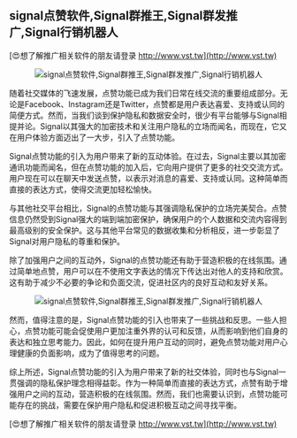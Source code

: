 ## **signal点赞软件,Signal群推王,Signal群发推广,Signal行销机器人**

[😍想了解推广相关软件的朋友请登录 http://www.vst.tw](http://www.vst.tw)

 <center><img src="https://vst.tw/MP4/tuiguang/png/2.png" alt="signal点赞软件,Signal群推王,Signal群发推广,Signal行销机器人"></center>

随着社交媒体的飞速发展，点赞功能已成为我们日常在线交流的重要组成部分。无论是Facebook、Instagram还是Twitter，点赞都是用户表达喜爱、支持或认同的简便方式。然而，当我们谈到保护隐私和数据安全时，很少有平台能够与Signal相提并论。Signal以其强大的加密技术和关注用户隐私的立场而闻名，而现在，它又在用户体验方面迈出了一大步，引入了点赞功能。

Signal点赞功能的引入为用户带来了新的互动体验。在过去，Signal主要以其加密通讯功能而闻名，但在点赞功能的加入后，它向用户提供了更多的社交交流方式。用户现在可以在聊天中发送点赞，以表示对消息的喜爱、支持或认同。这种简单而直接的表达方式，使得交流更加轻松愉快。

与其他社交平台相比，Signal的点赞功能与其强调隐私保护的立场完美契合。点赞信息仍然受到Signal强大的端到端加密保护，确保用户的个人数据和交流内容得到最高级别的安全保护。这与其他平台常见的数据收集和分析相反，进一步彰显了Signal对用户隐私的尊重和保护。

除了加强用户之间的互动外，Signal的点赞功能还有助于营造积极的在线氛围。通过简单地点赞，用户可以在不使用文字表达的情况下传达出对他人的支持和欣赏。这有助于减少不必要的争论和负面交流，促进社区内的良好互动和友好关系。

 <center><img src="https://vst.tw/MP4/tuiguang/png/8.png" alt="signal点赞软件,Signal群推王,Signal群发推广,Signal行销机器人"></center>

然而，值得注意的是，Signal点赞功能的引入也带来了一些挑战和反思。一些人担心，点赞功能可能会促使用户更加注重外界的认可和反馈，从而影响到他们自身的表达和独立思考能力。因此，如何在提升用户互动的同时，避免点赞功能对用户心理健康的负面影响，成为了值得思考的问题。

综上所述，Signal点赞功能的引入为用户带来了新的社交体验，同时也与Signal一贯强调的隐私保护理念相得益彰。作为一种简单而直接的表达方式，点赞有助于增强用户之间的互动，营造积极的在线氛围。然而，我们也需要认识到，点赞功能可能存在的挑战，需要在保护用户隐私和促进积极互动之间寻找平衡。

[😍想了解推广相关软件的朋友请登录 http://www.vst.tw](http://www.vst.tw)



